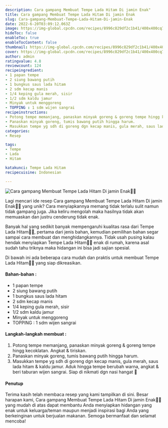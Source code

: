 ```yaml
---
description: Cara gampang Membuat Tempe Lada Hitam Di jamin Enak"
title: Cara gampang Membuat Tempe Lada Hitam Di jamin Enak
slug: Cara-gampang-Membuat-Tempe-Lada-Hitam-Di-jamin-Enak
date: 2022-6-20T03:09:12.063Z
image: https://img-global.cpcdn.com/recipes/8996c829df2c1b41/400x400cq70/photo.jpg
hideToc: false
enableToc: true
enableTocContent: false
thumbnail: https://img-global.cpcdn.com/recipes/8996c829df2c1b41/400x400cq70/photo.jpg
cover: https://img-global.cpcdn.com/recipes/8996c829df2c1b41/400x400cq70/photo.jpg
author: admin
ratingvalue: 4.8
reviewcount: 124
recipeingredient:
- 1 papan tempe
- 2 siung bawang putih
- 1 bungkus saus lada hitam
- 2 sdm kecap manis
- 1/4 keping gula merah, sisir
- 1/2 sdm kaldu jamur
- Minyak untuk menggoreng
- TOPPING : 1 sdm wijen sangrai
recipeinstructions:
- Potong tempe memanjang, panaskan minyak goreng & goreng tempe hingg kecoklatan. Angkat & tiriskan.
- Panaskan minyak goreng, tumis bawang putih hingga harum.
- Masukkan tempe yg sdh di goreng dgn kecap manis, gula merah, saus lada hitam & kaldu jamur. Aduk hingga tempe berubah warna, angkat & beri taburan wijen sangrai. Siap di nikmati dgn nasi hangat 🤤
categories:
- Resep

tags:
- Tempe
- Lada
- Hitam

katakunci: Tempe Lada Hitam
recipecuisine: Indonesian

---
```


![Cara gampang Membuat Tempe Lada Hitam Di jamin Enak👩‍🍳](https://img-global.cpcdn.com/recipes/8996c829df2c1b41/400x400cq70/photo.jpg)

Lagi mencari ide resep Cara gampang Membuat Tempe Lada Hitam Di jamin Enak👩‍🍳 yang unik? Cara menyiapkannya memang tidak terlalu sulit namun tidak gampang juga. Jika keliru mengolah maka hasilnya tidak akan memuaskan dan justru cenderung tidak enak.

Banyak hal yang sedikit banyak mempengaruhi kualitas rasa dari Tempe Lada Hitam👩‍🍳, pertama dari jenis bahan, kemudian pemilihan bahan segar sampai cara membuat dan menghidangkannya. Tidak usah pusing kalau hendak menyiapkan Tempe Lada Hitam👩‍🍳 enak di rumah, karena asal sudah tahu triknya maka hidangan ini bisa jadi sajian spesial.

Di bawah ini ada beberapa cara mudah dan praktis untuk membuat Tempe Lada Hitam👩‍🍳 yang siap dikreasikan.

<!--inarticleads1-->

#### Bahan-bahan :

- 1 papan tempe
- 2 siung bawang putih
- 1 bungkus saus lada hitam
- 2 sdm kecap manis
- 1/4 keping gula merah, sisir
- 1/2 sdm kaldu jamur
- Minyak untuk menggoreng
- TOPPING : 1 sdm wijen sangrai

<!--inarticleads2-->

#### Langkah-langkah membuat :

1. Potong tempe memanjang, panaskan minyak goreng & goreng tempe hingg kecoklatan. Angkat & tiriskan.
1. Panaskan minyak goreng, tumis bawang putih hingga harum.
1. Masukkan tempe yg sdh di goreng dgn kecap manis, gula merah, saus lada hitam & kaldu jamur. Aduk hingga tempe berubah warna, angkat & beri taburan wijen sangrai. Siap di nikmati dgn nasi hangat 🤤

#### Penutup

Terima kasih telah membaca resep yang kami tampilkan di sini. Besar harapan kami, Cara gampang Membuat Tempe Lada Hitam Di jamin Enak👩‍🍳 yang mudah di atas dapat membantu Anda menyiapkan hidangan yang enak untuk keluarga/teman maupun menjadi inspirasi bagi Anda yang berkeinginan untuk berjualan makanan. Semoga bermanfaat dan selamat mencoba!